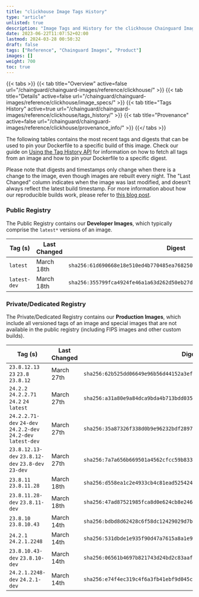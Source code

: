 ```yaml
---
title: "clickhouse Image Tags History"
type: "article"
unlisted: true
description: "Image Tags and History for the clickhouse Chainguard Image"
date: 2023-06-22T11:07:52+02:00
lastmod: 2024-03-28 00:50:32
draft: false
tags: ["Reference", "Chainguard Images", "Product"]
images: []
weight: 700
toc: true
---
```


{{< tabs >}}
{{< tab title="Overview" active=false url="/chainguard/chainguard-images/reference/clickhouse/" >}}
{{< tab title="Details" active=false url="/chainguard/chainguard-images/reference/clickhouse/image_specs/" >}}
{{< tab title="Tags History" active=true url="/chainguard/chainguard-images/reference/clickhouse/tags_history/" >}}
{{< tab title="Provenance" active=false url="/chainguard/chainguard-images/reference/clickhouse/provenance_info/" >}}
{{</ tabs >}}

The following tables contains the most recent tags and digests that can be used to pin your Dockerfile to a specific build of this image. Check our guide on [Using the Tag History API](/chainguard/chainguard-images/using-the-tag-history-api/) for information on how to fetch all tags from an image and how to pin your Dockerfile to a specific digest.

Please note that digests and timestamps only change when there is a change to the image, even though images are rebuilt every night. The "Last Changed" column indicates when the image was last modified, and doesn't always reflect the latest build timestamp. For more information about how our reproducible builds work, please refer to [this blog post](https://www.chainguard.dev/unchained/reproducing-chainguards-reproducible-image-builds).

### Public Registry
The Public Registry contains our **Developer Images**, which typically comprise the `latest*` versions of an image.

| Tag (s)       | Last Changed | Digest                                                                    |
|---------------|--------------|---------------------------------------------------------------------------|
|  `latest`     | March 18th   | `sha256:61d690668e18e510ed4b770485ea768250d52053b70dc5e1c9e3d850b4d77ed0` |
|  `latest-dev` | March 18th   | `sha256:355799fca4924fe46a1a63d262d50eb27d975bfad9d9d6d3888fce8baa093c9c` |


### Private/Dedicated Registry
The Private/Dedicated Registry contains our **Production Images**, which include all versioned tags of an image and special images that are not available in the public registry (including FIPS images and other custom builds).

| Tag (s)                                                        | Last Changed | Digest                                                                    |
|----------------------------------------------------------------|--------------|---------------------------------------------------------------------------|
|  `23.8.12.13` `23` `23.8` `23.8.12`                            | March 27th   | `sha256:62b525dd06649e96b56d44152a3ef07276134915ab6041121754c17a188f01b4` |
|  `24.2.2` `24.2.2.71` `24.2` `24` `latest`                     | March 27th   | `sha256:a31a80e9a84dca9bda4b713bdd035fe0fe9f1fa1d3206c481cbb2974df6f43ab` |
|  `24.2.2.71-dev` `24-dev` `24.2.2-dev` `24.2-dev` `latest-dev` | March 27th   | `sha256:35a87326f338d0b9e96232bdf28975efa06e1651df5151c97008b9aca3db676e` |
|  `23.8.12.13-dev` `23.8.12-dev` `23.8-dev` `23-dev`            | March 27th   | `sha256:7a7a656b669501a4562cfcc59b833fb812152f93e71229bd7e8e1e036e1dbee4` |
|  `23.8.11` `23.8.11.28`                                        | March 18th   | `sha256:d558ea1c2e4933cb4c81ead52542490be0f9b3b80e16b8a7f251d73fdb8a1ae7` |
|  `23.8.11.28-dev` `23.8.11-dev`                                | March 18th   | `sha256:47ad87521985fca8d0e624cb8e2463169f74a9d74975f8ef03fe3106f0026c46` |
|  `23.8.10` `23.8.10.43`                                        | March 14th   | `sha256:bdbd8d62428c6f58dc12429029d7b15d8aba8c5e996dde11c8b62a7f2f0e93d6` |
|  `24.2.1` `24.2.1.2248`                                        | March 14th   | `sha256:531dbde1e935f90d47a7615a8a1e9ea97e0b6997165722188602dfd1a6269501` |
|  `23.8.10.43-dev` `23.8.10-dev`                                | March 14th   | `sha256:06561b4697b821743d24bd2c83aaf8c8816e51a40db89f79748f0a6f45efb665` |
|  `24.2.1.2248-dev` `24.2.1-dev`                                | March 14th   | `sha256:e74f4ec319c4f6a3fb41ebf9d045cf179d8b70629901eeda8908222903dfe2a9` |


